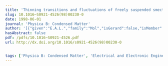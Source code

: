 ```yaml
---
title: 'Thinning transitions and fluctuations of freely suspended smectic-A films as studied by specular and diffuse X-ray scattering'
slug: 10.1016~S0921-4526(98)00230-0
date: 1998-06-01
journal: 'Physica B: Condensed Matter'
author: '[{"given":"E.A.L.","family":"Mol","isGerard":false,"isMember":false,"isFirst":false,"isCorresponding":false},{"given":"G.C.L.","family":"Wong","isGerard":false,"isMember":false,"isFirst":false,"isCorresponding":false},{"given":"J.M.","family":"Petit","isGerard":false,"isMember":false,"isFirst":false,"isCorresponding":false},{"given":"F.","family":"Rieutord","isGerard":false,"isMember":false,"isFirst":false,"isCorresponding":false},{"given":"W.H.","family":"de Jeu","isGerard":false,"isMember":false,"isFirst":false,"isCorresponding":false}]'
hasAbstract: false
pdf: /pdfs/10.1016~S0921-4526.pdf
url: http://dx.doi.org/10.1016/s0921-4526(98)00230-0


tags: ['Physica B: Condensed Matter', 'Electrical and Electronic Engineering', 'Condensed Matter Physics', 'Electronic, Optical and Magnetic Materials']
---
```

<!--truncate-->